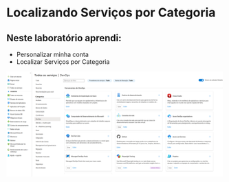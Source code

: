 # Localizando Serviços por Categoria
## Neste laboratório aprendi:

- Personalizar minha conta
- Localizar Serviços por Categoria

![](../../assets/img/lspc.png)
